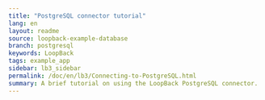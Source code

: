 ```yaml
---
title: "PostgreSQL connector tutorial"
lang: en
layout: readme
source: loopback-example-database
branch: postgresql
keywords: LoopBack
tags: example_app
sidebar: lb3_sidebar
permalink: /doc/en/lb3/Connecting-to-PostgreSQL.html
summary: A brief tutorial on using the LoopBack PostgreSQL connector.  
---
```

